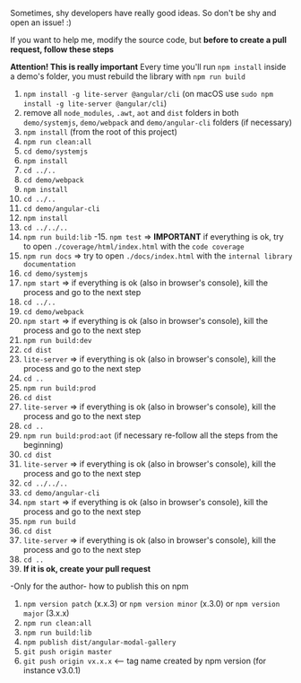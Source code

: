 Sometimes, shy developers have really good ideas. So don't be shy and open an issue! :)


If you want to help me, modify the source code, but **before to create a pull request, follow these steps**

**Attention! This is really important**
Every time you'll run `npm install` inside a demo's folder, you must rebuild the library with `npm run build`


1. `npm install -g lite-server @angular/cli` (on macOS use `sudo npm install -g lite-server @angular/cli`)
2. remove all `node_modules`, `.awt`, `aot` and `dist` folders in both `demo/systemjs`, `demo/webpack` and `demo/angular-cli` folders (if necessary)
3. `npm install` (from the root of this project)
4. `npm run clean:all`
5. `cd demo/systemjs`
6. `npm install`
7. `cd ../..`
8. `cd demo/webpack`
9. `npm install`
10. `cd ../..`
11. `cd demo/angular-cli`
12. `npm install`
13. `cd ../../..`
14. `npm run build:lib`
-15. `npm test` => **IMPORTANT** if everything is ok, try to open `./coverage/html/index.html` with the `code coverage`
16. `npm run docs` => try to open `./docs/index.html` with the `internal library documentation`
17. `cd demo/systemjs`
18. `npm start` => if everything is ok (also in browser's console), kill the process and go to the next step
19. `cd ../..`
20. `cd demo/webpack`
21. `npm start` => if everything is ok (also in browser's console), kill the process and go to the next step
22. `npm run build:dev`
23. `cd dist`
24. `lite-server` => if everything is ok (also in browser's console), kill the process and go to the next step
25. `cd ..`
26. `npm run build:prod`
27. `cd dist`
28. `lite-server` => if everything is ok (also in browser's console), kill the process and go to the next step
29. `cd ..`
30. `npm run build:prod:aot` (if necessary re-follow all the steps from the beginning)
31. `cd dist`
32. `lite-server` => if everything is ok (also in browser's console), kill the process and go to the next step
33. `cd ../../..`
34. `cd demo/angular-cli`
35. `npm start` => if everything is ok (also in browser's console), kill the process and go to the next step
36. `npm run build`
37. `cd dist`
38. `lite-server` => if everything is ok (also in browser's console), kill the process and go to the next step
39. `cd ..`
40. **If it is ok, create your pull request**



-Only for the author-
how to publish this on npm

1. `npm version patch` (x.x.3) or `npm version minor` (x.3.0) or `npm version major` (3.x.x)
2. `npm run clean:all`
3. `npm run build:lib`
4. `npm publish dist/angular-modal-gallery`
5. `git push origin master`
6. `git push origin vx.x.x`  <-- tag name created by npm version (for instance v3.0.1)
